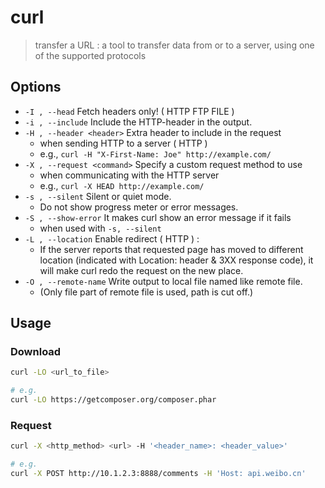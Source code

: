 # curl

> transfer a URL : a tool to transfer data from or to a server, using one of the supported protocols

## Options

- `-I , --head` Fetch headers only! ( HTTP FTP FILE )
- `-i , --include` Include the HTTP-header in the output.
- `-H , --header <header>` Extra header to include in the request
    - when sending HTTP to a server ( HTTP )
    - e.g., `curl -H "X-First-Name: Joe" http://example.com/`
- `-X , --request <command>` Specify a custom request method to use
    - when communicating with the HTTP server
    - e.g., `curl -X HEAD http://example.com/`
- `-s , --silent` Silent or quiet mode.
    - Do not show progress meter or error messages.
- `-S , --show-error` It makes curl show an error message if it fails
    - when used with `-s, --silent`
- `-L , --location` Enable redirect ( HTTP ) :
    - If the server reports that requested page has moved to different location (indicated with Location: header & 3XX response code), it will make curl redo the request on the new place.
- `-O , --remote-name` Write output to local file named like remote file.
    - (Only file part of remote file is used, path is cut off.)

## Usage

### Download

```bash
curl -LO <url_to_file>

# e.g.
curl -LO https://getcomposer.org/composer.phar
```

### Request

```bash
curl -X <http_method> <url> -H '<header_name>: <header_value>'

# e.g.
curl -X POST http://10.1.2.3:8888/comments -H 'Host: api.weibo.cn'
```